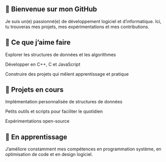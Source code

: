 ## 👋 Bienvenue sur mon GitHub

Je suis un(e) passionné(e) de développement logiciel et d’informatique.
Ici, tu trouveras mes projets, mes expérimentations et mes contributions.

## 🚀 Ce que j’aime faire

Explorer les structures de données et les algorithmes

Développer en C++, C et JavaScript

Construire des projets qui mêlent apprentissage et pratique

## 📂 Projets en cours

Implémentation personnalisée de structures de données

Petits outils et scripts pour faciliter le quotidien

Expérimentations open-source

## 🌱 En apprentissage

J’améliore constamment mes compétences en programmation système, en optimisation de code et en design logiciel.

<!--
**maxregenassPro/maxregenassPro** is a ✨ _special_ ✨ repository because its `README.md` (this file) appears on your GitHub profile.

Here are some ideas to get you started:

- 🔭 I’m currently working on ...
- 🌱 I’m currently learning ...
- 👯 I’m looking to collaborate on ...
- 🤔 I’m looking for help with ...
- 💬 Ask me about ...
- 📫 How to reach me: ...
- 😄 Pronouns: ...
- ⚡ Fun fact: ...
-->
